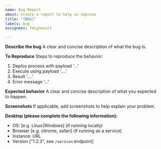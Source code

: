 ```yaml
---
name: Bug Report
about: Create a report to help us improve
title: "[BUG]"
labels: bug
assignees: fmigneault

---
```


**Describe the bug**
A clear and concise description of what the bug is.

**To Reproduce**
Steps to reproduce the behavior:
1. Deploy process with payload '...'
2. Execute using payload '....'
3. Result '....'
4. Error message '...'

**Expected behavior**
A clear and concise description of what you expected to happen.

**Screenshots**
If applicable, add screenshots to help explain your problem.

**Desktop (please complete the following information):**
 - OS: [e.g. Linux|Windows] (if running locally)
 - Browser [e.g. chrome, safari] (if running as a service)
 - Instance: URL
 - Version ["1.2.3", see `/version` endpoint]
